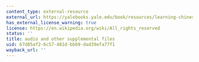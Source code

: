 ```yaml
---
content_type: external-resource
external_url: https://yalebooks.yale.edu/book/resources/learning-chinese-resources-0#2126-2131
has_external_license_warning: true
license: https://en.wikipedia.org/wiki/All_rights_reserved
status: ''
title: audio and other supplemental files
uid: 67d85af2-6c57-481d-bb69-dad39efa77f1
wayback_url: ''
---
```

